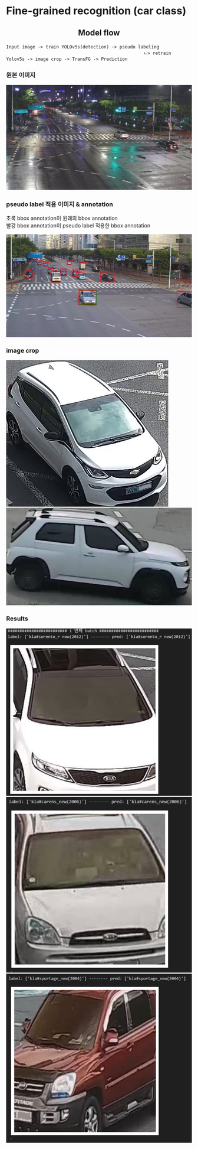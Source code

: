 # Fine-grained recognition (car class)


## <div align="center">Model flow</div>

    Input image -> train YOLOv5s(detection) -> pseudo labeling  
                                                        ㄴ> retrain Yolov5s -> image crop -> TransFG -> Prediction



### 원본 이미지   
![alt text](assets/C-220805_04_CR02_01_A0075.jpg)   

### pseudo label 적용 이미지 & annotation
초록 bbox annotation이 원래의 bbox annotation  
빨강 bbox annotation이 pseudo label 적용한 bbox annotation

![alt text](assets\image.png)

### image crop
![alt text](assets\C-220721_15_CR12_03_A0993.jpg)
![alt text](assets\C-220806_14_CR13_05_A2253.jpg)

### Results

![alt text](assets\transfg결과1.PNG)
![alt text](assets\transfg결과2.PNG)
![alt text](assets\transfg결과3.PNG)
